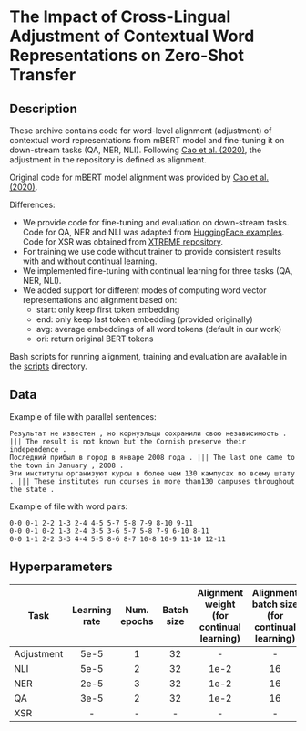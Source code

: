 # The Impact of Cross-Lingual Adjustment of Contextual Word Representations on Zero-Shot Transfer

## Description

These archive contains code for word-level alignment (adjustment) of contextual word representations from mBERT model and fine-tuning it on down-stream tasks (QA, NER, NLI). Following [Cao et al. (2020)](https://arxiv.org/abs/2002.03518), the adjustment in the repository is defined as alignment. 

Original code for mBERT model alignment was provided by [Cao et al. (2020)](https://arxiv.org/abs/2002.03518).

Differences:
 - We provide code for fine-tuning and evaluation on down-stream tasks. Code for QA, NER and NLI was adapted from [HuggingFace examples](https://github.com/huggingface/transformers/tree/master/examples/pytorch). Code for XSR was obtained from [XTREME repository](https://github.com/google-research/xtreme/tree/master/third_party).
 - For training we use code without trainer to provide consistent results with and without continual learning.
 - We implemented fine-tuning with continual learning for three tasks (QA, NER, NLI).
 - We added support for different modes of computing word vector representations and alignment based on:
    - start: only keep first token embedding
    - end: only keep last token embedding (provided originally)
    - avg: average embeddings of all word tokens (default in our work)
    - ori: return original BERT tokens

Bash scripts for running alignment, training and evaluation are available in the [scripts](scripts) directory.

## Data
Example of file with parallel sentences:
```
Результат не известен , но корнуэльцы сохранили свою независимость . ||| The result is not known but the Cornish preserve their independence .
Последний прибыл в город в январе 2008 года . ||| The last one came to the town in January , 2008 .
Эти институты организуют курсы в более чем 130 кампусах по всему штату . ||| These institutes run courses in more than130 campuses throughout the state .
```

Example of file with word pairs:
```
0-0 0-1 2-2 1-3 2-4 4-5 5-7 5-8 7-9 8-10 9-11
0-0 0-1 0-2 1-3 2-4 3-5 3-6 5-7 5-8 7-9 6-10 8-11
0-0 1-1 2-2 3-3 4-4 5-5 8-6 8-7 10-8 10-9 11-10 12-11
```



## Hyperparameters

| Task       | Learning rate | Num. epochs | Batch  size | Alignment weight (for continual learning) | Alignment batch size (for continual learning) |
|------------|:-------------:|:-----------:|:-----------:|:------------------------------------------:|:----------------------------------------------:|
| Adjustment |      5e-5     |      1      |      32     |                      -                     |                        -                       |
| NLI        |      5e-5     |      2      |      32     |                    1e-2                    |                       16                       |
| NER        |      2e-5     |      3      |      32     |                    1e-2                    |                       16                       |
| QA         |      3e-5     |      2      |      32     |                    1e-2                    |                       16                       |
| XSR        |       -       |      -      |      -      |                      -                     |                        -                       |